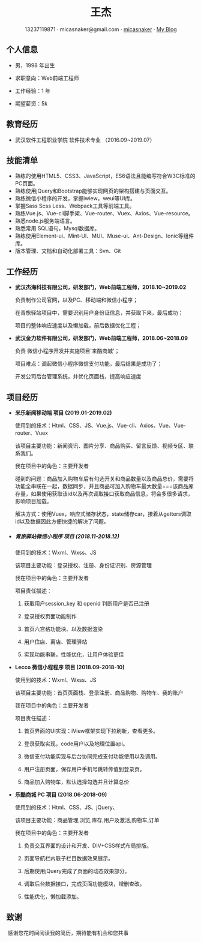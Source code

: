  <center>
     <h1>王杰</h1>
     <div>
         <span>
             13237119871
         </span>
         ·
         <span>
             micasnaker@gmail.com
         </span>
         ·
         <span>
             <a href="https://gitee.com/micasnaker">micasnaker</a>
         </span>
         ·
         <span>
             <a href="https://www.cnblogs.com/mica/">My Blog</a>
         </span>
     </div>
 </center>


##  个人信息

 - 男，1998 年出生

 - 求职意向：Web前端工程师

 - 工作经验：1 年

 - 期望薪资：5k


##  教育经历

- 武汉软件工程职业学院     软件技术专业   （2016.09~2019.07）



##   技能清单

- 熟练的使用HTML5、CSS3、JavaScript，ES6语法且能编写符合W3C标准的PC页面。
- 熟练使用jQuery和Bootstrap能够实现网页的架构搭建与页面交互。
- 熟练微信小程序的开发，掌握iwiew，weui等UI库。
- 掌握Sass Scss Less、Webpack工具等前端工具。
- 熟练Vue.js、Vue-cli脚手架、Vue-router、Vuex、Axios、Vue-resource。
- 熟悉node.js服务端语言。
- 熟悉常用 SQL语句，Mysql数据库。
- 熟练使用Element-ui、Mint-UI、MUI、Muse-ui、Ant-Design、Ionic等组件库。
- 版本管理、文档和自动化部署工具：Svn、Git



##  工作经历

- **武汉杰海科技有限公司，研发部门，Web前端工程师，2018.10~2019.02**

   负责制作公司官网，以及PC、移动端和微信小程序；

   在青旅驿站项目中，需要识别用户身份证信息，并获取下来，最后成功；

   项目的整体响应速度以及懒加载，前后数据优化工程；

- **武汉金力软件有限公司，研发部门，Web前端工程师，2018.06~2018.09**

   负责 微信小程序开发并实施项目'来酷商城'；

   项目难点：调起微信小程序微信支付功能，最后结果是成功了；

   开发公司后台管理系统，并优化页面栈，提高响应速度



##  项目经历

- **米乐新闻移动端 项目 (2019.01-2019.02)**

  使用到的技术：Html、CSS、JS、Vue.js、Vue-cli、Axios、Vue、Vue-router、Vuex

  该项目主要功能：新闻资讯、图片分享、商品购买、留言反馈、视频专区、联系我们。

  我在项目中的角色：主要开发者

  碰到的问题：商品加入购物车后有勾选开关和商品数量以及商品总价，需要将功能全串联在一起，数据同步，并且商品可加入购物车最大数量===该商品库存量，如果使用获取该id以及再次调取接口获取商品信息，将会多很多请求，影响项目加载。

  解决方式：使用Vuex，响应式储存状态，state储存car，接着从getters调取id以及数据因此方便快捷的解决了问题。

- ##### **青旅驿站微信小程序 项目 (2018.11-2018.12)**

  使用到的技术：Wxml、Wxss、JS

  该项目主要功能：登录授权、注册、身份证识别、房源管理

  我在项目中的角色：主要开发者

  项目责任描述：

  1. 获取用户session_key 和 openid 判断用户是否已注册

  2. 登录授权页面功能制作

  3. 首页六宫格功能块、以及数据渲染

  4. 用户住店、离店、管理驿站

  5. 实现功能串联，性能优化，让用户体验更佳

- **Lecco 微信小程程序 项目 (2018.09-2018-10)**

  使用到的技术：Wxml、Wxss、JS

  该项目主要功能：首页页面栈、登录注册、商品购物、购物车、我的账户

  我在项目中的角色：主要开发者

  项目责任描述：

  1. 首页界面的UI实现：iView框架实现下拉刷新，查看更多。

  2. 登录获取实现，code用户以及地理位置api。

  3. 微信支付功能实现与后台协同完成支付功能使用以及调用。

  4. 用户注册页面，保存用户手机号跳转传值到登录页。

  5. 商品加入购物车，默认选择勾选并且计算总价

- **乐酷商城 PC 项目 (2018.06-2018-09)**

  使用到的技术：Html、CSS、JS、jQuery、

  该项目主要功能：商品管理,浏览,库存,用户及激活,购物车,订单

  我在项目中的角色：主要开发者

  1. 负责交互界面的设计和开发、DIV+CSS样式布局排版。

  2. 页面导航栏内联子栏目数据效果展示。

  3. 后期使用jQuery完成了页面的动态效果部分。

  4. 调取后台数据接口，完成页面功能模块，增删查改。

  5. 性能优化，懒加载添加。



##  致谢

​	感谢您花时间阅读我的简历，期待能有机会和您共事
